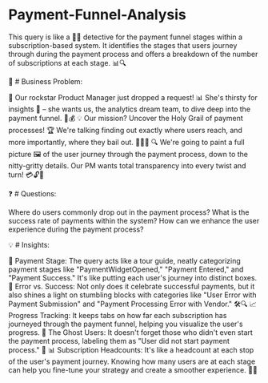 # Payment-Funnel-Analysis
This query is like a 🕵️‍♂️ detective for the payment funnel stages within a subscription-based system. It identifies the stages that users journey through during the payment process and offers a breakdown of the number of subscriptions at each stage. 📊🔍 

🤔 # Business Problem:

🚀 Our rockstar Product Manager just dropped a request! 📊 She's thirsty for insights 🧐 – she wants us, the analytics dream team, to dive deep into the payment funnel. 🛒💰
💡 Our mission? Uncover the Holy Grail of payment processes! 🏆 We're talking finding out exactly where users reach, and more importantly, where they bail out. 🚶‍♂️🚫
🔍 We're going to paint a full picture 🖼️ of the user journey through the payment process, down to the nitty-gritty details. Our PM wants total transparency into every twist and turn! 💳🔓💪

❓ # Questions:

Where do users commonly drop out in the payment process? 
What is the success rate of payments within the system?
How can we enhance the user experience during the payment process? 

💡 # Insights:

🧐 Payment Stage: The query acts like a tour guide, neatly categorizing payment stages like "PaymentWidgetOpened," "Payment Entered," and "Payment Success." It's like putting each user's journey into distinct boxes.
🚫 Error vs. Success: Not only does it celebrate successful payments, but it also shines a light on stumbling blocks with categories like "User Error with Payment Submission" and "Payment Processing Error with Vendor." 🛠️🔍
📈 Progress Tracking: It keeps tabs on how far each subscription has journeyed through the payment funnel, helping you visualize the user's progress.
🚧 The Ghost Users: It doesn't forget those who didn't even start the payment process, labeling them as "User did not start payment process." 👻
📊 Subscription Headcounts: It's like a headcount at each stop of the user's payment journey. Knowing how many users are at each stage can help you fine-tune your strategy and create a smoother experience. 🚀🔢


